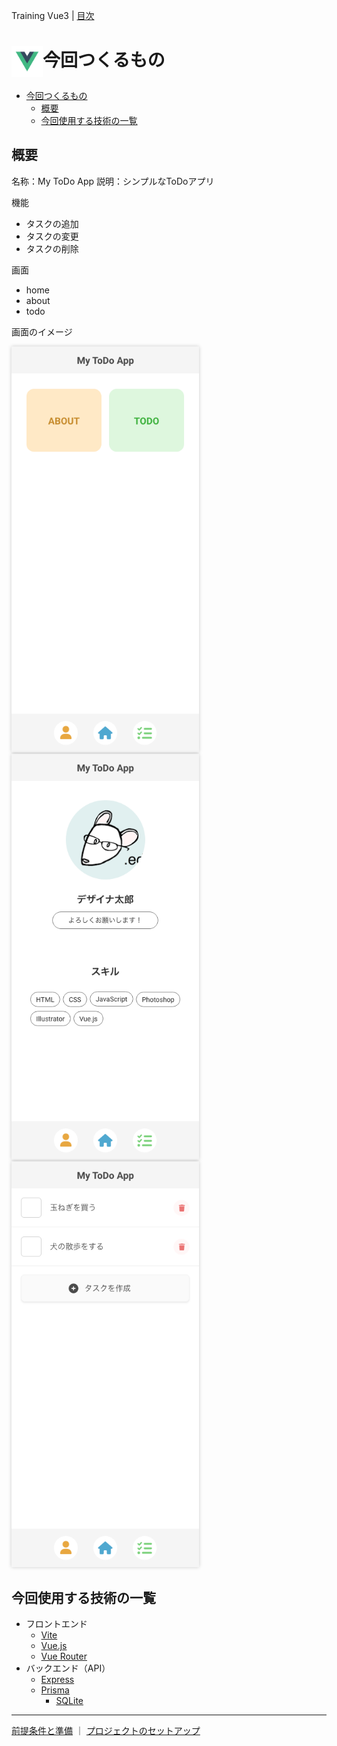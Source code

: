 Training Vue3 | [目次](TOC.md)
# <img src="./img/logo_vue.svg" width="50" height="50" style="vertical-align:middle;">今回つくるもの

- [今回つくるもの](#今回つくるもの)
  - [概要](#概要)
  - [今回使用する技術の一覧](#今回使用する技術の一覧)

## 概要
名称：My ToDo App
説明：シンプルなToDoアプリ

機能
- タスクの追加
- タスクの変更
- タスクの削除

画面
- home
- about
- todo


画面のイメージ

<img src="./img/home.png" width="300" style="box-shadow: 0 0 6px rgba(0,0,0,0.2);">
<img src="./img/about.png" width="300" style="box-shadow: 0 0 6px rgba(0,0,0,0.2);">
<img src="./img/todoapp.png" width="300" style="box-shadow: 0 0 6px rgba(0,0,0,0.2);">

## 今回使用する技術の一覧

- フロントエンド
  - [Vite](https://ja.vite.dev/)
  - [Vue.js](https://ja.vuejs.org/)
  - [Vue Router](https://router.vuejs.org/)
- バックエンド（API）
  - [Express](https://expressjs.com/)
  - [Prisma](https://www.prisma.io/)
    - [SQLite](https://www.sqlite.org/)


***
[前提条件と準備](preparation.md) ｜ [プロジェクトのセットアップ](setup.md)